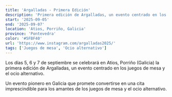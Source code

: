 ```yaml
---
title: 'Argalladas - Primera Edición'
description: 'Primera edición de Argalladas, un evento centrado en los juegos de mesa y el ocio alternativo en Galicia.'
start: '2025-09-05'
end: '2025-09-07'
location: 'Atios, Porriño, Galicia'
province: 'Pontevedra'
color: '#5FBF40'
url: 'https://www.instagram.com/argalladas2025/'
tags: ['Juegos de mesa', 'Ocio alternativo']
---
```


Los días 5, 6 y 7 de septiembre se celebrará en Atios, Porriño (Galicia) la primera edición de Argalladas, un evento centrado en los juegos de mesa y el ocio alternativo.

Un evento pionero en Galicia que promete convertirse en una cita imprescindible para los amantes de los juegos de mesa y el ocio alternativo.
